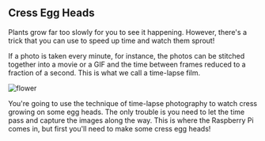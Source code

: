 ## Cress Egg Heads

Plants grow far too slowly for you to see it happening. However, there's a trick that you can use to speed up time and watch them sprout!

If a photo is taken every minute, for instance, the photos can be stitched together into a movie or a GIF and the time between frames reduced to a fraction of a second. This is what we call a time-lapse film.

![flower](images/flower.gif)

You're going to use the technique of time-lapse photography to watch cress growing on some egg heads. The only trouble is you need to let the time pass and capture the images along the way. This is where the Raspberry Pi comes in, but first you'll need to make some cress egg heads!


